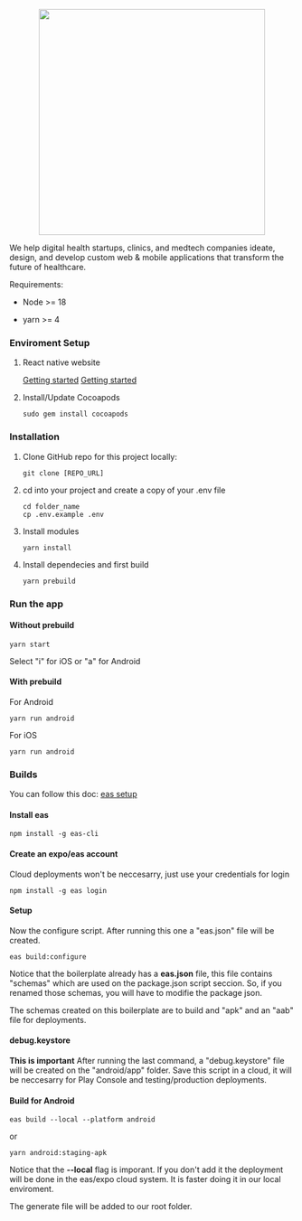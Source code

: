 <p align="center"><a href="https://lightit.io" target="_blank"><img src="https://lightit.io/images/Logo_purple.svg" width="400"></a></p>

<!-- <p align="center">
<a href="https://travis-ci.org/laravel/framework"><img src="https://travis-ci.org/laravel/framework.svg" alt="Build Status"></a>
<a href="https://packagist.org/packages/laravel/framework"><img src="https://img.shields.io/packagist/dt/laravel/framework" alt="Total Downloads"></a>
<a href="https://packagist.org/packages/laravel/framework"><img src="https://img.shields.io/packagist/v/laravel/framework" alt="Latest Stable Version"></a>
<a href="https://packagist.org/packages/laravel/framework"><img src="https://img.shields.io/packagist/l/laravel/framework" alt="License"></a>
</p> -->

We help digital health startups, clinics, and medtech companies ideate, design, and develop custom web & mobile applications that transform the future of healthcare.

Requirements:

- Node >= 18

- yarn >= 4

### Enviroment Setup

1. React native website

   [Getting started](https://reactnative.dev/docs/environment-setup)
   [Getting started](https://docs.expo.dev/build/setup/)

2. Install/Update Cocoapods
   ```
   sudo gem install cocoapods
   ```

### Installation

1. Clone GitHub repo for this project locally:

   ```
   git clone [REPO_URL]
   ```

2. cd into your project and create a copy of your .env file

   ```
   cd folder_name
   cp .env.example .env
   ```

3. Install modules

   ```
   yarn install
   ```

4. Install dependecies and first build

   ```
   yarn prebuild
   ```

### Run the app

#### Without prebuild

```
yarn start
```

Select "i" for iOS or "a" for Android

#### With prebuild

For Android

```
yarn run android
```

For iOS

```
yarn run android
```

### Builds

You can follow this doc: [eas setup](https://docs.expo.dev/build/setup/)

#### Install eas

```
npm install -g eas-cli
```

#### Create an expo/eas account

Cloud deployments won't be neccesarry, just use your credentials for login

```
npm install -g eas login
```

#### Setup

Now the configure script. After running this one a "eas.json" file will be created.

```
eas build:configure
```

Notice that the boilerplate already has a **eas.json** file, this file contains "schemas" which are used on the package.json script seccion. So, if you renamed those schemas, you will have to modifie the package json.

The schemas created on this boilerplate are to build and "apk" and an "aab" file for deployments.

#### debug.keystore

**This is important**
After running the last command, a "debug.keystore" file will be created on the "android/app" folder. Save this script in a cloud, it will be neccesarry for Play Console and testing/production deployments.

#### Build for Android

```
eas build --local --platform android
```

or

```
yarn android:staging-apk
```

Notice that the **--local** flag is imporant. If you don't add it the deployment will be done in the eas/expo cloud system. It is faster doing it in our local enviroment.

The generate file will be added to our root folder.
